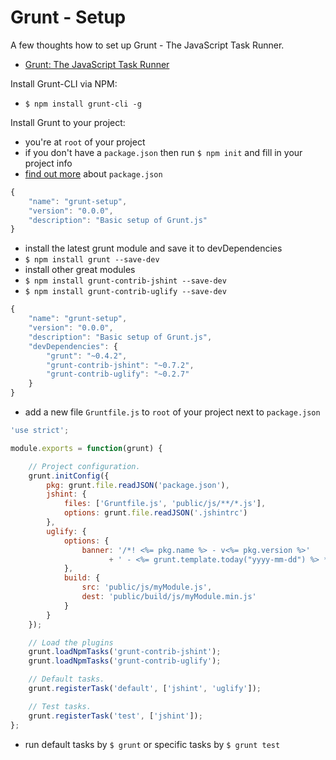 # Grunt - Setup

A few thoughts how to set up Grunt - The JavaScript Task Runner.

- [Grunt: The JavaScript Task Runner][grunt.js]

Install Grunt-CLI via NPM:

- `$ npm install grunt-cli -g`

Install Grunt to your project:

- you're at `root` of your project
- if you don't have a `package.json` then run `$ npm init` and fill in your project info
- [find out more][package.json] about `package.json`

```javascript
{
    "name": "grunt-setup",
    "version": "0.0.0",
    "description": "Basic setup of Grunt.js"
}
```

- install the latest grunt module and save it to devDependencies
- `$ npm install grunt --save-dev`
- install other great modules
- `$ npm install grunt-contrib-jshint --save-dev`
- `$ npm install grunt-contrib-uglify --save-dev`

```javascript
{
    "name": "grunt-setup",
    "version": "0.0.0",
    "description": "Basic setup of Grunt.js",
    "devDependencies": {
        "grunt": "~0.4.2",
        "grunt-contrib-jshint": "~0.7.2",
        "grunt-contrib-uglify": "~0.2.7"
    }
}
```

- add a new file `Gruntfile.js` to `root` of your project next to `package.json`

```javascript
'use strict';

module.exports = function(grunt) {

    // Project configuration.
    grunt.initConfig({
        pkg: grunt.file.readJSON('package.json'),
        jshint: {
            files: ['Gruntfile.js', 'public/js/**/*.js'],
            options: grunt.file.readJSON('.jshintrc')
        },
        uglify: {
            options: {
                banner: '/*! <%= pkg.name %> - v<%= pkg.version %>' 
                      + ' - <%= grunt.template.today("yyyy-mm-dd") %> */\n'
            },
            build: {
                src: 'public/js/myModule.js',
                dest: 'public/build/js/myModule.min.js'
            }
        }
    });

    // Load the plugins
    grunt.loadNpmTasks('grunt-contrib-jshint');
    grunt.loadNpmTasks('grunt-contrib-uglify');

    // Default tasks.
    grunt.registerTask('default', ['jshint', 'uglify']);

    // Test tasks.
    grunt.registerTask('test', ['jshint']);
};
```

- run default tasks by `$ grunt` or specific tasks by `$ grunt test`

[grunt.js]: http://gruntjs.com/
[package.json]: https://npmjs.org/doc/json.html